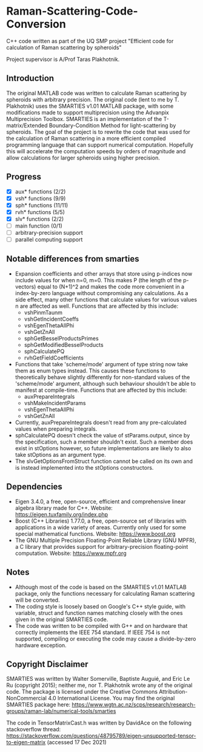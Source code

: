 # Raman-Scattering-Code-Conversion
C++ code written as part of the UQ SMP project "Efficient code for calculation of Raman scattering by spheroids"

Project supervisor is A/Prof Taras Plakhotnik.

## Introduction

The original MATLAB code was written to calculate Raman scattering by spheroids with arbitrary precision. The original code (lent to me by T. Plakhotnik) uses the SMARTIES v1.01 MATLAB package, with some modifications made to support multiprecision using the Advanpix Multiprecision Toolbox. SMARTIES is an implementation of the T-matrix/Extended Boundary-Condition Method for light-scattering by spheroids. The goal of the project is to rewrite the code that was used for the calculation of Raman scattering in a more efficient compiled programming language that can support numerical computation. Hopefully this will accelerate the computation speeds by orders of magnitude and allow calculations for larger spheroids using higher precision.

## Progress

  - [x] aux* functions (2/2)
  - [x] vsh* functions (9/9)
  - [x] sph* functions (11/11)
  - [x] rvh* functions (5/5)
  - [x] slv* functions (2/2)
  - [ ] main function (0/1)
  - [ ] arbitrary-precision support
  - [ ] parallel computing support

## Notable differences from smarties

- Expansion coefficients and other arrays that store using p-indices now include values for when n=0, m=0. This makes P (the length of the p-vectors) equal to (N+1)^2 and makes the code more convenient in a index-by-zero language without compromising any calculations. As a side effect, many other functions that calculate values for various values n are affected as well. Functions that are affected by this include:
  - vshPinmTaunm
  - vshGetIncidentCoeffs
  - vshEgenThetaAllPhi
  - vshGetZnAll
  - sphGetBesselProductsPrimes
  - sphGetModifiedBesselProducts
  - sphCalculatePQ
  - rvhGetFieldCoefficients
- Functions that take 'scheme/mode' argument of type string now take them as enum types instead. This causes these functions to theoretically behave slightly differently for non-standard values of the 'scheme/mode' argument, although such behaviour shouldn't be able to manifest at compile-time. Functions that are affected by this include:
  - auxPrepareIntegrals
  - vshMakeIncidentParams
  - vshEgenThetaAllPhi
  - vshGetZnAll
- Currently, auxPrepareIntegrals doesn't read from any pre-calculated values when preparing integrals.
- sphCalculatePQ doesn't check the value of stParams.output, since by the specification, such a member shouldn't exist. Such a member does exist in stOptions however, so future implementations are likely to also take stOptions as an argument type.
- The slvGetOptionsFromStruct function cannot be called on its own and is instead implemented into the stOptions constructors.

## Dependencies

- Eigen 3.4.0, a free, open-source, efficient and comprehensive linear algebra library made for C++. Website: https://eigen.tuxfamily.org/index.php
- Boost (C++ Libraries) 1.77.0, a free, open-source set of libraries with applications in a wide variety of areas. Currently only used for some special mathematical functions. Website: https://www.boost.org
- The GNU Multiple Precision Floating-Point Reliable Library (GNU MPFR), a C library that provides support for arbitrary-precision floating-point computation. Website: https://www.mpfr.org

## Notes

- Although most of the code is based on the SMARTIES v1.01 MATLAB package, only the functions necessary for calculating Raman scattering will be converted.
- The coding style is loosely based on Google's C++ style guide, with variable, struct and function names matching closely with the ones given in the original SMARTIES code.
- The code was written to be compiled with G++ and on hardware that correctly implements the IEEE 754 standard. If IEEE 754 is not supported, compiling or executing the code may cause a divide-by-zero hardware exception.

## Copyright Disclaimer

SMARTIES was written by Walter Somerville, Baptiste Auguié, and Eric Le Ru (copyright 2015); neither me, nor T. Plakhotnik wrote any of the original code. The package is licensed under the Creative Commons Attribution-NonCommercial 4.0 International License. You may find the original SMARTIES package here:
https://www.wgtn.ac.nz/scps/research/research-groups/raman-lab/numerical-tools/smarties

The code in TensorMatrixCast.h was written by DavidAce on the following stackoverflow thread: https://stackoverflow.com/questions/48795789/eigen-unsupported-tensor-to-eigen-matrix (accessed 17 Dec 2021)
